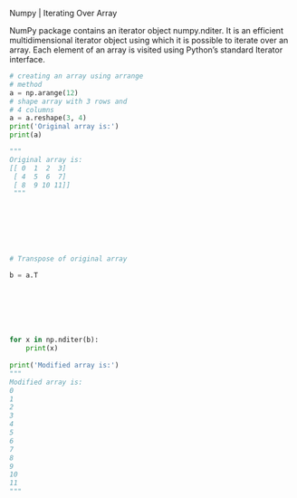 
Numpy | Iterating Over Array


NumPy package contains an iterator object numpy.nditer. It is an efficient multidimensional iterator object using which it is possible to iterate over an array. Each element of an array is visited using Python’s standard Iterator interface.

 

 
```python
# creating an array using arrange
# method
a = np.arange(12)
# shape array with 3 rows and
# 4 columns
a = a.reshape(3, 4)
print('Original array is:')
print(a)

"""
Original array is:
[[ 0  1  2  3]
 [ 4  5  6  7]
 [ 8  9 10 11]]
 """

 

 

 

# Transpose of original array

b = a.T

 

 



for x in np.nditer(b):
    print(x)
    
print('Modified array is:')
"""
Modified array is:
0
1
2
3
4
5
6
7
8
9
10
11
"""
```
